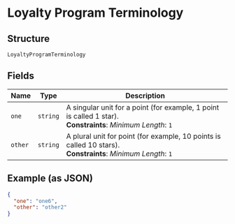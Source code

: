 
# Loyalty Program Terminology

## Structure

`LoyaltyProgramTerminology`

## Fields

| Name | Type | Description |
|  --- | --- | --- |
| `one` | `string` | A singular unit for a point (for example, 1 point is called 1 star).<br>**Constraints**: *Minimum Length*: `1` |
| `other` | `string` | A plural unit for point (for example, 10 points is called 10 stars).<br>**Constraints**: *Minimum Length*: `1` |

## Example (as JSON)

```json
{
  "one": "one6",
  "other": "other2"
}
```

